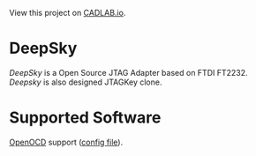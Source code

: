 View this project on [CADLAB.io](https://cadlab.io/project/1893). 

# DeepSky
*DeepSky* is a Open Source JTAG Adapter based on FTDI FT2232.  
*Deepsky* is also designed JTAGKey clone.

# Supported Software
[OpenOCD][1] support ([config file](./conf/openocd/deepsky.cfg)).  


[1]:http://openocd.org/
